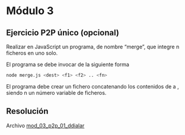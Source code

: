 # Módulo 3

## Ejercicio P2P único (opcional)

Realizar en JavaScript un programa, de nombre “merge”, que integre n ficheros en uno solo.

El programa se debe invocar de la siguiente forma

```sh
node merge.js <dest> <f1> <f2> .. <fn>
```

El programa debe crear un fichero <dest> concatenando los contenidos de <f1> a <fn>, siendo n un número variable de ficheros.

## Resolución

Archivo [mod_03_p2p_01_ddialar](https://github.com/ddialar/NodeJS-MiriadaX-Servicios-en-la-nube/tree/master/Mod%203%20-%20Introduccion%20a%20NodeJS/mod_03_p2p_01_ddialar)
